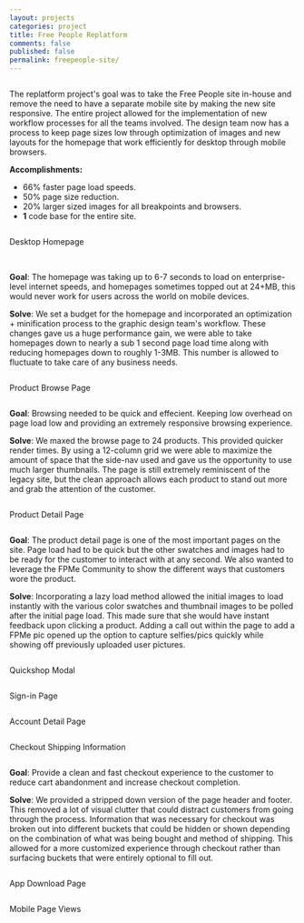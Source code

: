 ```yaml
---
layout: projects
categories: project
title: Free People Replatform
comments: false
published: false
permalink: freepeople-site/
---
```

<div class="row clearfix">
	<div class="column full">
		<p>The replatform project's goal was to take the Free People site in-house and remove the need to have a separate mobile site by making the new site responsive. The entire project allowed for the implementation of new workflow processes for all the teams involved. The design team now has a process to keep page sizes low through optimization of images and new layouts for the homepage that work efficiently for desktop through mobile browsers.</p>
		<p><strong>Accomplishments:</strong>
		<ul class="padding-bottom">
			<li>66% faster page load speeds.</li>
			<li>50% page size reduction.</li>
			<li>20% larger sized images for all breakpoints and browsers.</li>
			<li><strong>1</strong> code base for the entire site.</li>
		</ul>
		</p>
	</div>
</div>
<div class="row clearfix project-image">
	<div class="column full">
		<p class="caption">Desktop Homepage</p>
		<img class="drop-shadow" src="/img/proj/fp-replat/img-1.jpg" alt="">
		<img class="drop-shadow" src="/img/proj/fp-replat/img-11.jpg" alt="">
		<p class="project-description"><strong>Goal</strong>: The homepage was taking up to 6-7 seconds to load on enterprise-level internet speeds, and homepages sometimes topped out at 24+MB, this would never work for users across the world on mobile devices.</p>
		<p class="project-description padding-bottom"><strong>Solve</strong>: We set a budget for the homepage and incorporated an optimization + minification process to the graphic design team's workflow. These changes gave us a huge performance gain, we were able to take homepages down to nearly a sub 1 second page load time along with reducing homepages down to roughly 1-3MB. This number is allowed to fluctuate to take care of any business needs.</p>
	</div>
</div>
<div class="row clearfix project-image">
	<div class="column full">
		<p class="caption">Product Browse Page</p>
		<img src="/img/proj/fp-replat/img-2.png" alt="">
		<p class="project-description"><strong>Goal</strong>: Browsing needed to be quick and effecient. Keeping low overhead on page load low and providing an extremely responsive browsing experience.</p>
		<p class="project-description padding-bottom"><strong>Solve</strong>: We maxed the browse page to 24 products. This provided quicker render times. By using a 12-column grid we were able to maximize the amount of space that the side-nav used and gave us the opportunity to use much larger thumbnails. The page is still extremely reminiscent of the legacy site, but the clean approach allows each product to stand out more and grab the attention of the customer.</p>
	</div>
</div>
<div class="row clearfix project-image">
	<div class="column full">
		<p class="caption">Product Detail Page</p>
		<img class="drop-shadow" src="/img/proj/fp-replat/img-3.jpg" alt="">
		<p class="project-description"><strong>Goal</strong>: The product detail page is one of the most important pages on the site. Page load had to be quick but the other swatches and images had to be ready for the customer to interact with at any second. We also wanted to leverage the FPMe Community to show the different ways that customers wore the product.</p>
		<p class="project-description padding-bottom"><strong>Solve</strong>: Incorporating a lazy load method allowed the initial images to load instantly with the various color swatches and thumbnail images to be polled after the initial page load. This made sure that she would have instant feedback upon clicking a product. Adding a call out within the page to add a FPMe pic opened up the option to capture selfies/pics quickly while showing off previously uploaded user pictures.</p>
	</div>
</div>
<div class="row clearfix project-image">
	<div class="column full">
		<p class="caption">Quickshop Modal</p>
		<img class="drop-shadow" src="/img/proj/fp-replat/img-4.jpg" alt="">
	</div>
</div>
<div class="row clearfix project-image">
	<div class="column full">
		<p class="caption">Sign-in Page</p>
		<img class="drop-shadow" src="/img/proj/fp-replat/img-5.jpg" alt="">
	</div>
</div>
<div class="row clearfix project-image">
	<div class="column full">
		<p class="caption">Account Detail Page</p>
		<img class="drop-shadow" src="/img/proj/fp-replat/img-9.jpg" alt="">
	</div>
</div>
<div class="row clearfix project-image">
	<div class="column full">
		<p class="caption">Checkout Shipping Information</p>
		<img class="drop-shadow" src="/img/proj/fp-replat/img-6.jpg" alt="">
		<p class="project-description"><strong>Goal</strong>: Provide a clean and fast checkout experience to the customer to reduce cart abandonment and increase checkout completion.</p>
		<p class="project-description padding-bottom"><strong>Solve</strong>: We provided a stripped down version of the page header and footer. This removed a lot of visual clutter that could distract customers from going through the process. Information that was necessary for checkout was broken out into different buckets that could be hidden or shown depending on the combination of what was being bought and method of shipping. This allowed for a more customized experience through checkout rather than surfacing buckets that were entirely optional to fill out.</p>
	</div>
</div>
<div class="row clearfix project-image">
	<div class="column full">
		<p class="caption">App Download Page</p>
		<img class="drop-shadow" src="/img/proj/fp-replat/img-10.jpg" alt="">
	</div>
</div>
<div class="row clearfix project-image">
	<div class="column full">
		<p class="caption">Mobile Page Views</p>
		<img src="/img/proj/fp-replat/img-7.png" alt="">
	</div>
</div>
